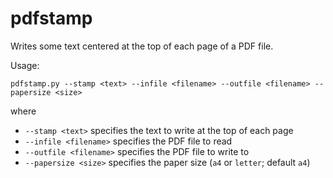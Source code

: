 # pdfstamp

Writes some text centered at the top of each page of a PDF file.

Usage:

    pdfstamp.py --stamp <text> --infile <filename> --outfile <filename> --papersize <size>

where

- `--stamp <text>`       specifies the text to write at the top of each page
- `--infile <filename>`  specifies the PDF file to read
- `--outfile <filename>` specifies the PDF file to write to
- `--papersize <size>`   specifies the paper size (`a4` or `letter`; default `a4`)

